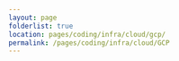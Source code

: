 ```yaml
---
layout: page
folderlist: true
location: pages/coding/infra/cloud/gcp/
permalink: /pages/coding/infra/cloud/GCP
---
```


